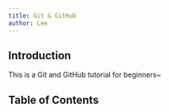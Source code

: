 ```yaml
---
title: Git & GitHub
author: Lee
---
```


## Introduction

This is a Git and GitHub tutorial for beginners~

## Table of Contents

<ArticlesMenu />
